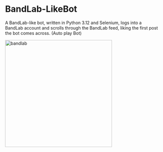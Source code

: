 # BandLab-LikeBot
A BandLab-like bot, written in Python 3.12 and Selenium, logs into a BandLab account and scrolls through the BandLab feed, liking the first post the bot comes across. (Auto play Bot)


<img width="348" alt="bandlab" src="https://github.com/WillCaton2350/BandLab-LikeBot/assets/54005049/aca1927b-5a30-4059-aa9b-231389c6e9bb">
